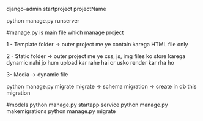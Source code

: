 <!-- create project -->
django-admin startproject projectName

<!-- run project -->
python manage.py runserver

<!-- project structure -->
#manage.py is main file which manage project

1 - Template folder -> outer project me 
    ye contain karega HTML file only


2 - Static folder -> outer project me
    ye css, js, img files ko store karega
    dynamic nahi jo hum upload kar rahe hai or usko render kar rha ho

3- Media -> dynamic file


<!-- migrate -->
python manage.py migrate
migrate -> schema
migration -> create in db this migration


#models
python manage.py startapp service
python manage.py makemigrations
python manage.py migrate